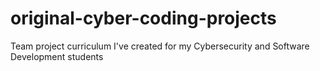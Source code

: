 # original-cyber-coding-projects
Team project curriculum I've created for my Cybersecurity and Software Development students
